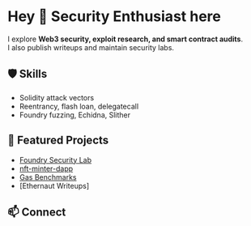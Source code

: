 # Hey 👋 Security Enthusiast here  

I explore **Web3 security, exploit research, and smart contract audits**.  
I also publish writeups and maintain security labs.  

## 🛡 Skills
- Solidity attack vectors  
- Reentrancy, flash loan, delegatecall  
- Foundry fuzzing, Echidna, Slither  

## 🚀 Featured Projects
- [Foundry Security Lab](https://github.com/k-none-jk/foundry-security-lab)
- [nft-minter-dapp](https://github.com/k-none-jk/nft-minter-dapp)  
- [Gas Benchmarks](https://github.com/k-none-jk/Gas-Benchmarks)
- [Ethernaut Writeups] 

## 📫 Connect
 
